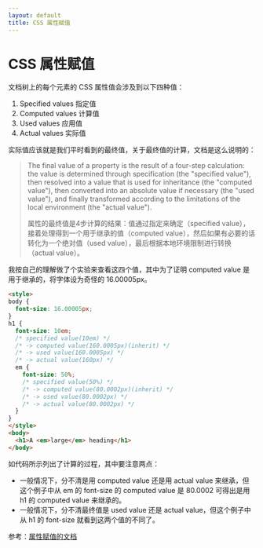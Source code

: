 ```yaml
---
layout: default
title: CSS 属性赋值
---
```


# CSS 属性赋值

文档树上的每个元素的 CSS 属性值会涉及到以下四种值：

1. Specified values 指定值
2. Computed values 计算值
3. Used values 应用值
4. Actual values 实际值

实际值应该就是我们平时看到的最终值，关于最终值的计算，文档是这么说明的：

> The final value of a property is the result of a four-step calculation: the value is determined through specification (the "specified value"), then resolved into a value that is used for inheritance (the "computed value"), then converted into an absolute value if necessary (the "used value"), and finally transformed according to the limitations of the local environment (the "actual value").
>  
> 属性的最终值是4步计算的结果：值通过指定来确定（specified value），接着处理得到一个用于继承的值（computed value），然后如果有必要的话转化为一个绝对值（used value），最后根据本地环境限制进行转换（actual value）。

我按自己的理解做了个实验来查看这四个值，其中为了证明 computed value 是用于继承的，将字体设为奇怪的 16.00005px。

```HTML
<style>
body {
  font-size: 16.00005px;
}
h1 {
  font-size: 10em;
  /* specified value(10em) */
  /* -> computed value(160.0005px)(inherit) */
  /* -> used value(160.0005px) */
  /* -> actual value(160px) */
  em {
    font-size: 50%;
    /* specified value(50%) */
    /* -> computed value(80.0002px)(inherit) */
    /* -> used value(80.0002px) */
    /* -> actual value(80.0002px) */
  }
}
</style>
<body>
  <h1>A <em>large</em> heading</h1>
</body>
```

如代码所示列出了计算的过程，其中要注意两点：

- 一般情况下，分不清是用 computed value 还是用 actual value 来继承，但这个例子中从 em 的 font-size 的 computed value 是 80.0002 可得出是用 h1 的 computed value 来继承的。
- 一般情况下，分不清最终值是 used value 还是 actual value，但这个例子中从 h1 的 font-size 就看到这两个值的不同了。

参考：[属性赋值的文档][1]

  [1]: http://www.ayqy.net/doc/css2-1/cascade.html#value-stages
